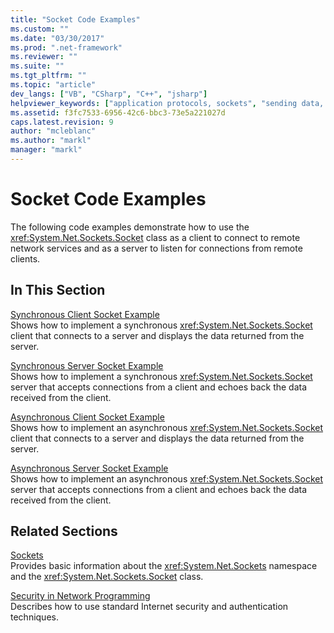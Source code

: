 ```yaml
---
title: "Socket Code Examples"
ms.custom: ""
ms.date: "03/30/2017"
ms.prod: ".net-framework"
ms.reviewer: ""
ms.suite: ""
ms.tgt_pltfrm: ""
ms.topic: "article"
dev_langs: ["VB", "CSharp", "C++", "jsharp"]
helpviewer_keywords: ["application protocols, sockets", "sending data, sockets", "Socket class, asynchronous server sockets", "data requests, sockets", "requesting data from Internet, sockets", "server sockets", "sockets, code examples", "receiving data, sockets", "protocols, sockets", "Internet, sockets", "client sockets"]
ms.assetid: f3fc7533-6956-42c6-bbc3-73e5a221027d
caps.latest.revision: 9
author: "mcleblanc"
ms.author: "markl"
manager: "markl"
---
```

# Socket Code Examples
The following code examples demonstrate how to use the <xref:System.Net.Sockets.Socket> class as a client to connect to remote network services and as a server to listen for connections from remote clients.  
  
## In This Section  
 [Synchronous Client Socket Example](../../../docs/framework/network-programming/synchronous-client-socket-example.md)  
 Shows how to implement a synchronous <xref:System.Net.Sockets.Socket> client that connects to a server and displays the data returned from the server.  
  
 [Synchronous Server Socket Example](../../../docs/framework/network-programming/synchronous-server-socket-example.md)  
 Shows how to implement a synchronous <xref:System.Net.Sockets.Socket> server that accepts connections from a client and echoes back the data received from the client.  
  
 [Asynchronous Client Socket Example](../../../docs/framework/network-programming/asynchronous-client-socket-example.md)  
 Shows how to implement an asynchronous <xref:System.Net.Sockets.Socket> client that connects to a server and displays the data returned from the server.  
  
 [Asynchronous Server Socket Example](../../../docs/framework/network-programming/asynchronous-server-socket-example.md)  
 Shows how to implement an asynchronous <xref:System.Net.Sockets.Socket> server that accepts connections from a client and echoes back the data received from the client.  
  
## Related Sections  
 [Sockets](../../../docs/framework/network-programming/sockets.md)  
 Provides basic information about the <xref:System.Net.Sockets> namespace and the <xref:System.Net.Sockets.Socket> class.  
  
 [Security in Network Programming](../../../docs/framework/network-programming/security-in-network-programming.md)  
 Describes how to use standard Internet security and authentication techniques.
